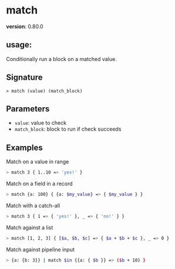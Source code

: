 # match

**version**: 0.80.0

## **usage**:

Conditionally run a block on a matched value.

## Signature

`> match (value) (match_block)`

## Parameters

- `value`: value to check
- `match_block`: block to run if check succeeds

## Examples

Match on a value in range

```bash
> match 3 { 1..10 => 'yes!' }
```

Match on a field in a record

```bash
> match {a: 100} { {a: $my_value} => { $my_value } }
```

Match with a catch-all

```bash
> match 3 { 1 => { 'yes!' }, _ => { 'no!' } }
```

Match against a list

```bash
> match [1, 2, 3] { [$a, $b, $c] => { $a + $b + $c }, _ => 0 }
```

Match against pipeline input

```bash
> {a: {b: 3}} | match $in {{a: { $b }} => ($b + 10) }
```

